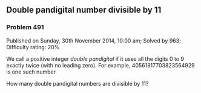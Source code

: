Double pandigital number divisible by 11
----------------------------------------

### Problem 491

Published on Sunday, 30th November 2014, 10:00 am; Solved by 963;
Difficulty rating: 20%

We call a positive integer *double pandigital* if it uses all the digits
0 to 9 exactly twice (with no leading zero). For example,
40561817703823564929 is one such number.

How many double pandigital numbers are divisible by 11?

